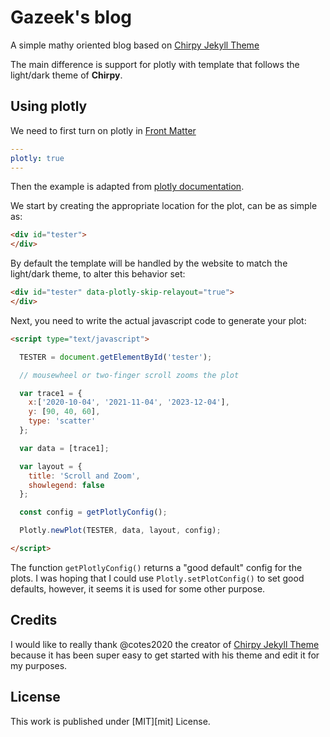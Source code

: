 # Gazeek's blog

A simple mathy oriented blog based on [Chirpy Jekyll Theme](https://github.com/cotes2020/jekyll-theme-chirpy#documentation)

The main difference is support for plotly with template that follows the light/dark theme of **Chirpy**.

## Using plotly


We need to first turn on plotly in [Front Matter](https://jekyllrb.com/docs/front-matter/)
```yaml
---
plotly: true
---
```

Then the example is adapted from [plotly documentation](https://plotly.com/javascript/getting-started/). 

We start by creating the appropriate location for the plot, can be as simple as:

```html
<div id="tester">
</div>
```

By default the template will be handled by the website to match the light/dark theme, to alter this behavior set:

```html
<div id="tester" data-plotly-skip-relayout="true">
</div>

```

Next, you need to write the actual javascript code to generate your plot:

```html
<script type="text/javascript">

  TESTER = document.getElementById('tester');

  // mousewheel or two-finger scroll zooms the plot

  var trace1 = {
    x:['2020-10-04', '2021-11-04', '2023-12-04'],
    y: [90, 40, 60],
    type: 'scatter'
  };

  var data = [trace1];

  var layout = {
    title: 'Scroll and Zoom',
    showlegend: false
  };

  const config = getPlotlyConfig();

  Plotly.newPlot(TESTER, data, layout, config);

</script> 
```

The function `getPlotlyConfig()` returns a "good default" config for the plots.
I was hoping that I could use `Plotly.setPlotConfig()` to set good defaults, however, it seems it is used for some other purpose.


## Credits

I would like to really thank @cotes2020 the creator of [Chirpy Jekyll Theme](https://github.com/cotes2020/jekyll-theme-chirpy) because it has been super easy to get started with his theme and edit it for my purposes.

## License

This work is published under [MIT][mit] License.
